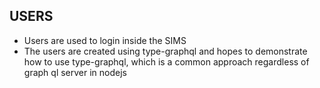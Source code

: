 ## USERS
- Users are used to login inside the SIMS
- The users are created using type-graphql and hopes to demonstrate how to use type-graphql, which is a common approach regardless of graph ql server in nodejs
